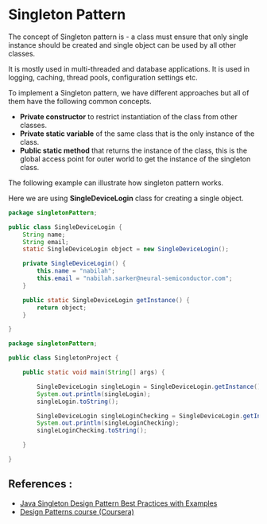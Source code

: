 # Singleton Pattern
The concept of Singleton pattern is - a class must ensure that only single instance should be created and single object can be used by all other classes.  

It is mostly used in multi-threaded and database applications. It is used in logging, caching, thread pools, configuration settings etc. 

To implement a Singleton pattern, we have different approaches but all of them have the following common concepts.

- **Private constructor** to restrict instantiation of the class from other classes.
- **Private static variable** of the same class that is the only instance of the class.
- **Public static method** that returns the instance of the class, this is the global access point for outer world to get the instance of the singleton class.

The following example can illustrate how singleton pattern works.

Here we are using **SingleDeviceLogin** class for creating a single object.

```java
package singletonPattern;

public class SingleDeviceLogin {
	String name;
	String email;
	static SingleDeviceLogin object = new SingleDeviceLogin();

	private SingleDeviceLogin() {
		this.name = "nabilah";
		this.email = "nabilah.sarker@neural-semiconductor.com";
	}

	public static SingleDeviceLogin getInstance() {
		return object;
	}

}
```

```java
package singletonPattern;

public class SingletonProject {

	public static void main(String[] args) {

		SingleDeviceLogin singleLogin = SingleDeviceLogin.getInstance();
		System.out.println(singleLogin);
		singleLogin.toString();

		SingleDeviceLogin singleLoginChecking = SingleDeviceLogin.getInstance();
		System.out.println(singleLoginChecking);
		singleLoginChecking.toString();

	}

}
```

## References :
- [Java Singleton Design Pattern Best Practices with Examples](https://www.journaldev.com/1377/java-singleton-design-pattern-best-practices-examples)
- [Design Patterns course (Coursera)](https://www.coursera.org/learn/design-patterns)
